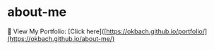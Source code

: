 # about-me

🚀 View My Portfolio: [Click here]([https://okbach.github.io/portfolio/](https://okbach.github.io/about-me/)
